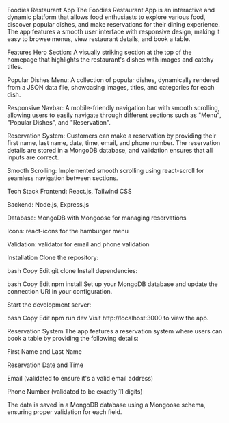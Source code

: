 Foodies Restaurant App
The Foodies Restaurant App is an interactive and dynamic platform that allows food enthusiasts to explore various food, discover popular dishes, and make reservations for their dining experience. The app features a smooth user interface with responsive design, making it easy to browse menus, view restaurant details, and book a table.

Features
Hero Section: A visually striking section at the top of the homepage that highlights the restaurant's dishes with images and catchy titles.

Popular Dishes Menu: A collection of popular dishes, dynamically rendered from a JSON data file, showcasing images, titles, and categories for each dish.

Responsive Navbar: A mobile-friendly navigation bar with smooth scrolling, allowing users to easily navigate through different sections such as "Menu", "Popular Dishes", and "Reservation".

Reservation System: Customers can make a reservation by providing their first name, last name, date, time, email, and phone number. The reservation details are stored in a MongoDB database, and validation ensures that all inputs are correct.

Smooth Scrolling: Implemented smooth scrolling using react-scroll for seamless navigation between sections.

Tech Stack
Frontend: React.js, Tailwind CSS

Backend: Node.js, Express.js

Database: MongoDB with Mongoose for managing reservations

Icons: react-icons for the hamburger menu

Validation: validator for email and phone validation

Installation
Clone the repository:

bash
Copy
Edit
git clone <repository-url>
Install dependencies:

bash
Copy
Edit
npm install
Set up your MongoDB database and update the connection URI in your configuration.

Start the development server:

bash
Copy
Edit
npm run dev
Visit http://localhost:3000 to view the app.

Reservation System
The app features a reservation system where users can book a table by providing the following details:

First Name and Last Name

Reservation Date and Time

Email (validated to ensure it's a valid email address)

Phone Number (validated to be exactly 11 digits)

The data is saved in a MongoDB database using a Mongoose schema, ensuring proper validation for each field.

